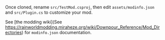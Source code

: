 Once cloned, rename `src/TestMod.csproj`, then edit `assets/modinfo.json` and `src/Plugin.cs` to customize your mod.

See [the modding wiki](See https://rainworldmodding.miraheze.org/wiki/Downpour_Reference/Mod_Directories) for `modinfo.json` documentation.
